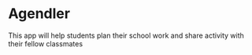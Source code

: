 # Agendler
This app will help students plan their school work and share activity with their fellow classmates

